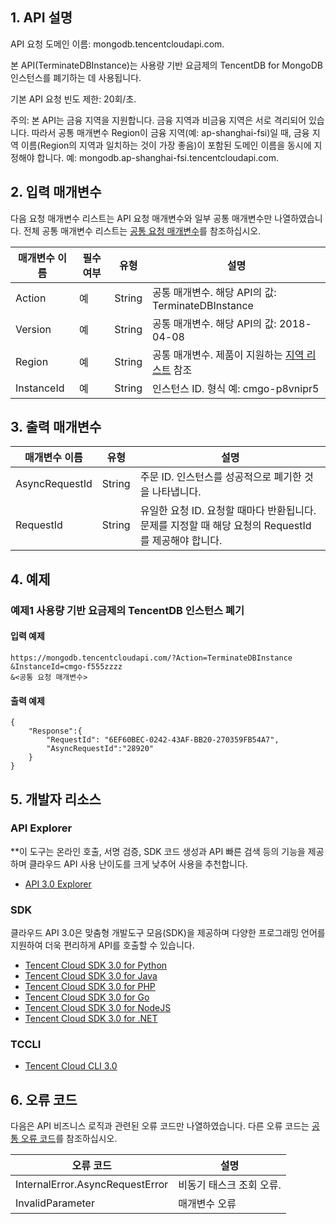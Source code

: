 ﻿## 1. API 설명API 요청 도메인 이름: mongodb.tencentcloudapi.com.본 API(TerminateDBInstance)는 사용량 기반 요금제의 TencentDB for MongoDB 인스턴스를 폐기하는 데 사용됩니다.기본 API 요청 빈도 제한: 20회/초.주의: 본 API는 금융 지역을 지원합니다. 금융 지역과 비금융 지역은 서로 격리되어 있습니다. 따라서 공통 매개변수 Region이 금융 지역(예: ap-shanghai-fsi)일 때, 금융 지역 이름(Region의 지역과 일치하는 것이 가장 좋음)이 포함된 도메인 이름을 동시에 지정해야 합니다. 예: mongodb.ap-shanghai-fsi.tencentcloudapi.com.## 2. 입력 매개변수다음 요청 매개변수 리스트는 API 요청 매개변수와 일부 공통 매개변수만 나열하였습니다. 전체 공통 매개변수 리스트는 [공통 요청 매개변수](/document/api/240/31800)를 참조하십시오.| 매개변수 이름 | 필수 여부 | 유형 | 설명 ||---------|---------|---------|---------|| Action | 예 | String | 공통 매개변수. 해당 API의 값: TerminateDBInstance || Version | 예 | String | 공통 매개변수. 해당 API의 값: 2018-04-08 || Region | 예 | String | 공통 매개변수. 제품이 지원하는 [지역 리스트](/document/api/240/31800#.E5.9C.B0.E5.9F.9F.E5.88.97.E8.A1.A8) 참조 || InstanceId | 예 | String | 인스턴스 ID. 형식 예: cmgo-p8vnipr5 |## 3. 출력 매개변수| 매개변수 이름 | 유형 | 설명 ||---------|---------|---------|| AsyncRequestId | String | 주문 ID. 인스턴스를 성공적으로 폐기한 것을 나타냅니다. || RequestId | String | 유일한 요청 ID. 요청할 때마다 반환됩니다. 문제를 지정할 때 해당 요청의 RequestId를 제공해야 합니다. |## 4. 예제### 예제1 사용량 기반 요금제의 TencentDB 인스턴스 폐기 #### 입력 예제```https://mongodb.tencentcloudapi.com/?Action=TerminateDBInstance&InstanceId=cmgo-f555zzzz&<공통 요청 매개변수>```#### 출력 예제```{    "Response":{        "RequestId": "6EF60BEC-0242-43AF-BB20-270359FB54A7",        "AsyncRequestId":"28920"    }}```## 5. 개발자 리소스### API Explorer**이 도구는 온라인 호출, 서명 검증, SDK 코드 생성과 API 빠른 검색 등의 기능을 제공하며 클라우드 API 사용 난이도를 크게 낮추어 사용을 추천합니다.* [API 3.0 Explorer](https://console.cloud.tencent.com/api/explorer?Product=mongodb&Version=2018-04-08&Action=TerminateDBInstance)### SDK클라우드 API 3.0은 맞춤형 개발도구 모음(SDK)을 제공하며 다양한 프로그래밍 언어를 지원하여 더욱 편리하게 API를 호출할 수 있습니다.* [Tencent Cloud SDK 3.0 for Python](https://github.com/TencentCloud/tencentcloud-sdk-python)* [Tencent Cloud SDK 3.0 for Java](https://github.com/TencentCloud/tencentcloud-sdk-java)* [Tencent Cloud SDK 3.0 for PHP](https://github.com/TencentCloud/tencentcloud-sdk-php)* [Tencent Cloud SDK 3.0 for Go](https://github.com/TencentCloud/tencentcloud-sdk-go)* [Tencent Cloud SDK 3.0 for NodeJS](https://github.com/TencentCloud/tencentcloud-sdk-nodejs)* [Tencent Cloud SDK 3.0 for .NET](https://github.com/TencentCloud/tencentcloud-sdk-dotnet)### TCCLI* [Tencent Cloud CLI 3.0](https://cloud.tencent.com/document/product/440/6176)## 6. 오류 코드다음은 API 비즈니스 로직과 관련된 오류 코드만 나열하였습니다. 다른 오류 코드는 [공통 오류 코드](/document/api/240/31803#.E5.85.AC.E5.85.B1.E9.94.99.E8.AF.AF.E7.A0.81)를 참조하십시오.| 오류 코드 | 설명 ||---------|---------|| InternalError.AsyncRequestError | 비동기 태스크 조회 오류. || InvalidParameter | 매개변수 오류 |